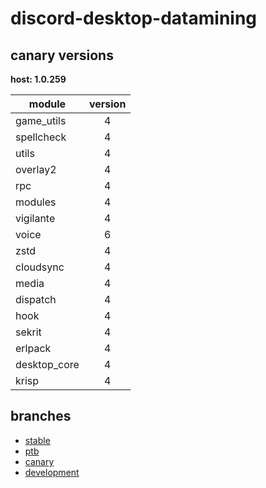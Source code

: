 # discord-desktop-datamining

## canary versions

**host: 1.0.259**

| module | version |
| ------ | :-----: |
| game_utils | 4 |
| spellcheck | 4 |
| utils | 4 |
| overlay2 | 4 |
| rpc | 4 |
| modules | 4 |
| vigilante | 4 |
| voice | 6 |
| zstd | 4 |
| cloudsync | 4 |
| media | 4 |
| dispatch | 4 |
| hook | 4 |
| sekrit | 4 |
| erlpack | 4 |
| desktop_core | 4 |
| krisp | 4 |

## branches

- [stable](https://github.com/OpenAsar/discord-desktop-datamining/tree/stable)
- [ptb](https://github.com/OpenAsar/discord-desktop-datamining/tree/ptb)
- [canary](https://github.com/OpenAsar/discord-desktop-datamining/tree/canary)
- [development](https://github.com/OpenAsar/discord-desktop-datamining/tree/development)